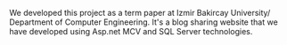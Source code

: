 We developed this project as a term paper at Izmir Bakircay University/ Department of Computer Engineering. It's a blog sharing website that we have developed using Asp.net MCV and SQL Server technologies.
